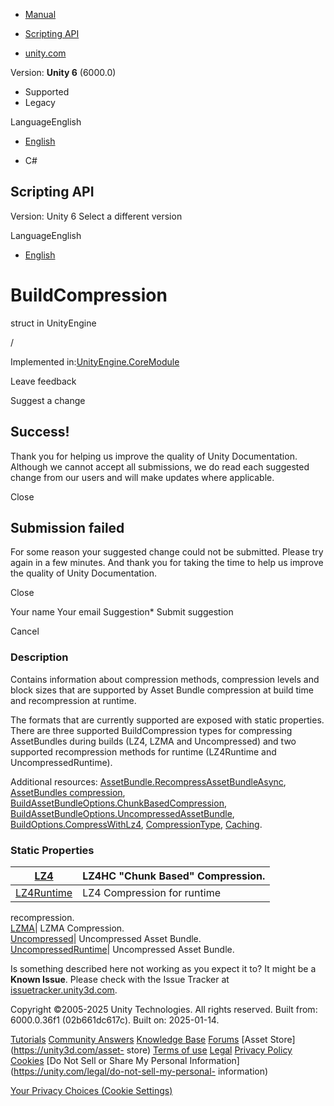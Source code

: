 [ ]()

  * [Manual](../Manual/index.html)
  * [Scripting API](../ScriptReference/index.html)

  * [unity.com](https://unity.com/)

Version: **Unity 6** (6000.0)

  * Supported
  * Legacy

LanguageEnglish

  * [English]()

  * C#

[ ](https://docs.unity3d.com)

## Scripting API

Version: Unity 6 Select a different version

LanguageEnglish

  * [English]()

# BuildCompression

struct in UnityEngine

/

Implemented in:[UnityEngine.CoreModule](UnityEngine.CoreModule.html)

Leave feedback

Suggest a change

## Success!

Thank you for helping us improve the quality of Unity Documentation. Although
we cannot accept all submissions, we do read each suggested change from our
users and will make updates where applicable.

Close

## Submission failed

For some reason your suggested change could not be submitted. Please <a>try
again</a> in a few minutes. And thank you for taking the time to help us
improve the quality of Unity Documentation.

Close

Your name Your email Suggestion* Submit suggestion

Cancel

[ ]()

### Description

Contains information about compression methods, compression levels and block
sizes that are supported by Asset Bundle compression at build time and
recompression at runtime.

The formats that are currently supported are exposed with static properties.
There are three supported BuildCompression types for compressing AssetBundles
during builds (LZ4, LZMA and Uncompressed) and two supported recompression
methods for runtime (LZ4Runtime and UncompressedRuntime).  
  
Additional resources:
[AssetBundle.RecompressAssetBundleAsync](AssetBundle.RecompressAssetBundleAsync.html),
[AssetBundles compression](../Manual/AssetBundles-Cache.html),
[BuildAssetBundleOptions.ChunkBasedCompression](BuildAssetBundleOptions.ChunkBasedCompression.html),
[BuildAssetBundleOptions.UncompressedAssetBundle](BuildAssetBundleOptions.UncompressedAssetBundle.html),
[BuildOptions.CompressWithLz4](BuildOptions.CompressWithLz4.html),
[CompressionType](CompressionType.html), [Caching](Caching.html).

### Static Properties

[LZ4](BuildCompression.LZ4.html)| LZ4HC "Chunk Based" Compression.  
---|---  
[LZ4Runtime](BuildCompression.LZ4Runtime.html)| LZ4 Compression for runtime
recompression.  
[LZMA](BuildCompression.LZMA.html)| LZMA Compression.  
[Uncompressed](BuildCompression.Uncompressed.html)| Uncompressed Asset Bundle.  
[UncompressedRuntime](BuildCompression.UncompressedRuntime.html)| Uncompressed
Asset Bundle.  
  
Is something described here not working as you expect it to? It might be a
**Known Issue**. Please check with the Issue Tracker at
[issuetracker.unity3d.com](https://issuetracker.unity3d.com).

Copyright ©2005-2025 Unity Technologies. All rights reserved. Built from:
6000.0.36f1 (02b661dc617c). Built on: 2025-01-14.

[Tutorials](https://unity3d.com/learn) [Community
Answers](https://answers.unity3d.com) [Knowledge
Base](https://support.unity3d.com/hc/en-us)
[Forums](https://forum.unity3d.com) [Asset Store](https://unity3d.com/asset-
store) [Terms of use](https://docs.unity3d.com/Manual/TermsOfUse.html)
[Legal](https://unity.com/legal) [Privacy
Policy](https://unity.com/legal/privacy-policy)
[Cookies](https://unity.com/legal/cookie-policy) [Do Not Sell or Share My
Personal Information](https://unity.com/legal/do-not-sell-my-personal-
information)

[Your Privacy Choices (Cookie Settings)](javascript:void\(0\);)

